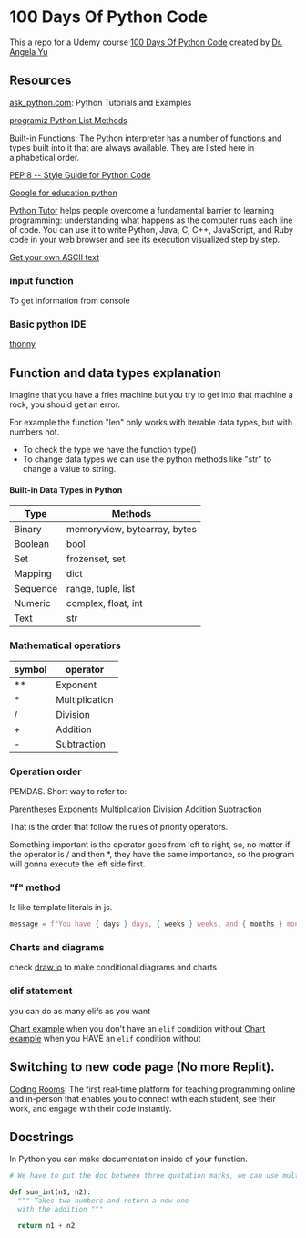 # 100 Days Of Python Code

This a repo for a Udemy course [100 Days Of Python Code](https://www.udemy.com/course/100-days-of-code/) created by [Dr. Angela Yu](https://www.udemy.com/course/100-days-of-code/#instructor-1)

## Resources

[ask_python.com](https://www.askpython.com/): Python Tutorials and Examples

[programiz Python List Methods](https://www.programiz.com/python-programming/methods/list)

[Built-in Functions](https://docs.python.org/3/library/functions.html): The Python interpreter has a number of functions and types built into it that are always available. They are listed here in alphabetical order.

[PEP 8 -- Style Guide for Python Code](https://www.python.org/dev/peps/pep-0008/#introduction)

[Google for education python](https://developers.google.com/edu/python/lists#range)

[Python Tutor](https://pythontutor.com/) helps people overcome a fundamental barrier to learning programming: understanding what happens as the computer runs each line of code. You can use it to write Python, Java, C, C++, JavaScript, and Ruby code in your web browser and see its execution visualized step by step.

[Get your own ASCII text](http://patorjk.com/software/taag/#p=display&f=Graffiti&t=Type%20Something%20)

### input function

To get information from console

### Basic python IDE

[thonny](https://thonny.org/)

## Function and data types explanation

Imagine that you have a fries machine but you try to get into that machine a rock, you should get an error.

For example the function "len" only works with iterable data types, but with numbers not.

- To check the type we have the function type()
- To change data types we can use the python methods like "str" to change a value to string.

#### Built-in Data Types in Python

| Type     | Methods                      |
| -------- | ---------------------------- |
| Binary   | memoryview, bytearray, bytes |
| Boolean  | bool                         |
| Set      | frozenset, set               |
| Mapping  | dict                         |
| Sequence | range, tuple, list           |
| Numeric  | complex, float, int          |
| Text     | str                          |

### Mathematical operatiors

| symbol | operator       |
| ------ | -------------- |
| **     | Exponent       |
| *      | Multiplication |
| /      | Division       |
| +      | Addition       |
| -      | Subtraction    |

### Operation order

PEMDAS. Short way to refer to:

Parentheses
Exponents
Multiplication
Division
Addition
Subtraction

That is the order that follow the rules of priority operators.

Something important is the operator goes from left to right, so, no matter if the operator is / and then *, they have the same importance, so the program will gonna execute the left side first.

### "f" method

Is like template literals in js.

```py
message = f"You have { days } days, { weeks } weeks, and { months } months left."
```

### Charts and diagrams

check [draw.io](draw.io) to make conditional diagrams and charts

### elif statement

you can do as many elifs as you want

[Chart example](https://bit.ly/3oqjOhk) when you don't have an `elif` condition without
[Chart example](https://bit.ly/3kxCLgI) when you HAVE an `elif` condition without

## Switching to new code page (No more Replit).

[Coding Rooms](https://www.codingrooms.com/): The first real-time platform for teaching programming online and in-person that enables you to connect with each student, see their work, and engage with their code instantly.

## Docstrings

In Python you can make documentation inside of your function.

```py
# We have to put the doc between three quotation marks, we can use multiline

def sum_int(n1, n2):
  """ Takes two numbers and return a new one
  with the addition """

  return n1 + n2
```
